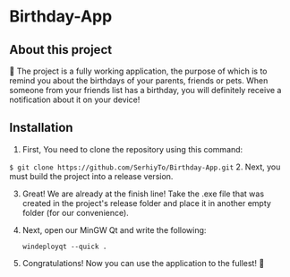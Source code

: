 # Birthday-App
## About this project
🎁 The project is a fully working application, the purpose of which is to remind you about the birthdays of your parents, friends or pets. 
When someone from your friends list has a birthday, you will definitely receive a notification about it on your device!

## Installation
1. First, You need to clone the repository using this command:
   
`$ git clone https://github.com/SerhiyTo/Birthday-App.git`
2. Next, you must build the project into a release version.  

3. Great! We are already at the finish line! Take the .exe file that was created in the project's release folder and place it in another empty folder (for our convenience).
   
4. Next, open our MinGW Qt and write the following:
   
   `windeployqt --quick . `

5. Congratulations! Now you can use the application to the fullest! 🎉
